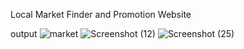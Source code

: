 Local Market Finder and Promotion Website

output
![market](https://github.com/user-attachments/assets/5e8aeef1-65fd-4064-84d3-92beffdc40ab)
![Screenshot (12)](https://github.com/user-attachments/assets/09f8d65b-9ef9-424a-ac7d-93b87296b88f)
![Screenshot (25)](https://github.com/user-attachments/assets/0f9442b2-e33c-48b0-ad62-c5bebedb05b6)
